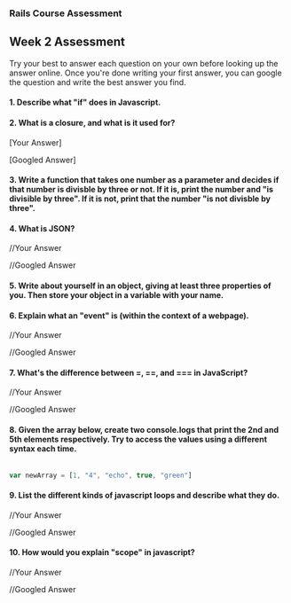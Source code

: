 ### Rails Course Assessment

## Week 2 Assessment

Try your best to answer each question on your own before looking up the answer online. Once you're done writing your first answer, you can google the question and write the best answer you find.

#### 1. Describe what "if" does in Javascript.


#### 2. What is a closure, and what is it used for?


[Your Answer]


[Googled Answer]


#### 3. Write a function that takes one number as a parameter and decides if that number is divisble by three or not. If it is, print the number and "is divisible by three". If it is not, print that the number "is not divisble by three".


#### 4. What is JSON?

//Your Answer

//Googled Answer

#### 5. Write about yourself in an object, giving at least three properties of you. Then store your object in a variable with your name.


#### 6. Explain what an "event" is (within the context of a webpage).

//Your Answer

//Googled Answer

#### 7. What's the difference between =, ==, and === in JavaScript?

//Your Answer

//Googled Answer


#### 8. Given the array below, create two console.logs that print the 2nd and 5th elements respectively. Try to access the values using a different syntax each time.

```js

var newArray = [1, "4", "echo", true, "green"]

```

#### 9. List the different kinds of javascript loops and describe what they do.

//Your Answer

//Googled Answer


#### 10. How would you explain "scope" in javascript?

//Your Answer

//Googled Answer



